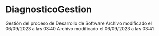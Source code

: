 # DiagnosticoGestion
Gestión del proceso de Desarrollo de Software
Archivo modificado el 06/09/2023 a las 03:40
Archivo modificado el 06/09/2023 a las 03:41
